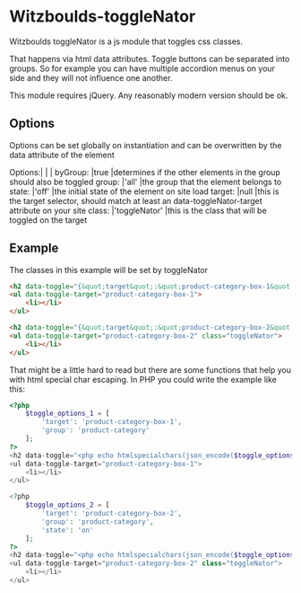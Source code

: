 # Witzboulds-toggleNator

Witzboulds toggleNator is a js module that toggles css classes.

That happens via html data attributes.
Toggle buttons can be separated into groups. So for example you can have multiple accordion menus on your side and they will not influence one another.

This module requires jQuery. Any reasonably modern version should be ok.

## Options

Options can be set globally on instantiation and can be overwritten by the data attribute of the element

Options:| | |
byGroup:    |true            |determines if the other elements in the group should also be toggled
group:      |'all'           |the group that the element belongs to
state:      |'off'           |the initial state of the element on site load
target:     |null            |this is the target selector, should match at least an data-toggleNator-target attribute on your site
class:      |'toggleNator'   |this is the class that will be toggled on the target

## Example

The classes in this example will be set by toggleNator

```html
<h2 data-toggle="{&quot;target&quot;:&quot;product-category-box-1&quot;,&quot;group&quot;:&quot;product-category&quot;}">Trigger</h2>
<ul data-toggle-target="product-category-box-1">
    <li></li>
</ul>

<h2 data-toggle="{&quot;target&quot;:&quot;product-category-box-2&quot;,&quot;group&quot;:&quot;product-category&quot;,&quot;state&quot;:&quot;on&quot;}" class="toggle-on">Trigger 2</h2>
<ul data-toggle-target="product-category-box-2" class="toggleNator">
    <li></li>
</ul>
```

That might be a little hard to read but there are some functions that help you with html special char escaping.
In PHP you could write the example like this:

```php
<?php
    $toggle_options_1 = [
        'target': 'product-category-box-1',
        'group': 'product-category'
    ];
?>
<h2 data-toggle="<php echo htmlspecialchars(json_encode($toggle_options_1), ENT_QUOTES); ?>">Trigger</h2>
<ul data-toggle-target="product-category-box-1">
    <li></li>
</ul>

<?php
    $toggle_options_2 = [
        'target': 'product-category-box-2',
        'group': 'product-category',
        'state': 'on'
    ];
?>
<h2 data-toggle="<php echo htmlspecialchars(json_encode($toggle_options_2), ENT_QUOTES); ?>" class="toggle-on">Trigger 2</h2>
<ul data-toggle-target="product-category-box-2" class="toggleNator">
    <li></li>
</ul>
```
